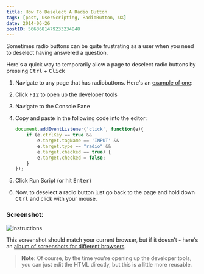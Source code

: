 ```yaml
---
title: How To Deselect A Radio Button
tags: [post, UserScripting, RadioButton, UX]
date: 2014-06-26
postID: 5663681479233234848
---
```


Sometimes radio buttons can be quite frustrating as a user when you need to deselect having answered a question.

Here's a quick way to temporarily allow a page to deselect radio buttons by pressing <kbd>Ctrl</kbd> + <kbd>Click</kbd>

1. Navigate to any page that has radiobuttons.  Here's an [example of one](http://jsfiddle.net/KyleMit/8vu8v/show/):
2. Click <kbd>F12</kbd> to open up the developer tools
3. Navigate to the Console Pane  
4. Copy and paste in the following code into the editor: 

    ```js
    document.addEventListener('click', function(e){
        if (e.ctrlKey == true && 
            e.target.tagName == 'INPUT' && 
            e.target.type == "radio" && 
            e.target.checked == true) {
            e.target.checked = false;
        }
    });
    ```

5. Click Run Script (or hit <kbd>Enter</kbd>)
6. Now, to deselect a radio button just go back to the page and hold down <kbd>Ctrl</kbd> and click with your mouse.

### Screenshot:

<img id="browserInstructions" src="https://i.imgur.com/aeUS4la.gif" alt="Instructions"/>

This screenshot should match your current browser, but if it doesn't - here's an [album of screenshots for different browsers](http://imgur.com/a/SB8rN).

<div><script>
//http://stackoverflow.com/a/9851769/1366033
var isFirefox = typeof InstallTrigger !== 'undefined';
var isIE = /*@cc_on!@*/false || !!document.documentMode;

var img = document.getElementById('browserInstructions');

if (isFirefox) {
    img.src = 'https://i.imgur.com/xDodZUR.gif'; 
} else if (isIE) {
    img.src = 'https://i.imgur.com/tgWvanJ.gif'; 
}
</script></div>


> **Note**: Of course, by the time you're opening up the developer tools, you can just edit the HTML directly, but this is a little more reusable.
 



